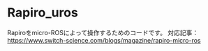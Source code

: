 # Rapiro_uros
Rapiroをmicro-ROSによって操作するためのコードです。
対応記事：https://www.switch-science.com/blogs/magazine/rapiro-micro-ros
